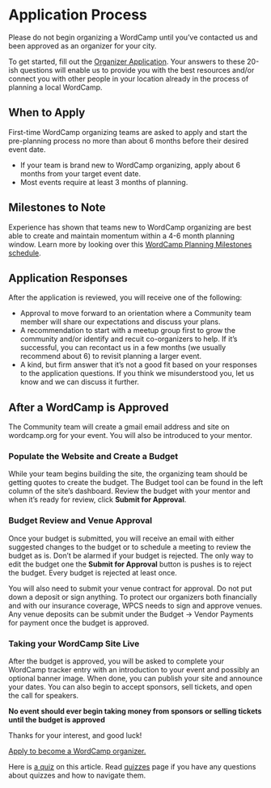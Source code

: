 # Application Process

Please do not begin organizing a WordCamp until you’ve contacted us and been approved as an organizer for your city.

To get started, fill out the [Organizer Application](https://make.wordpress.org/community/handbook/wordcamp-organizer-handbook/become-an-organizer/organizer-application/ "Organizer Application"). Your answers to these 20-ish questions will enable us to provide you with the best resources and/or connect you with other people in your location already in the process of planning a local WordCamp.

## When to Apply

First-time WordCamp organizing teams are asked to apply and start the pre-planning process no more than about 6 months before their desired event date.

*   If your team is brand new to WordCamp organizing, apply about 6 months from your target event date.
*   Most events require at least 3 months of planning.

## Milestones to Note

Experience has shown that teams new to WordCamp organizing are best able to create and maintain momentum within a 4-6 month planning window. Learn more by looking over this [WordCamp Planning Milestones schedule](https://docs.google.com/spreadsheets/d/1780h9E5srRKGVAP0ppYhUARqY6ln787M1mcEiIQw8i0/edit#gid=0).

## Application Responses

After the application is reviewed, you will receive one of the following:

*   Approval to move forward to an orientation where a Community team member will share our expectations and discuss your plans.
*   A recommendation to start with a meetup group first to grow the community and/or identify and recuit co-organizers to help. If it’s successful, you can recontact us in a few months (we usually recommend about 6) to revisit planning a larger event.
*   A kind, but firm answer that it’s not a good fit based on your responses to the application questions. If you think we misunderstood you, let us know and we can discuss it further.

## After a WordCamp is Approved

The Community team will create a gmail email address and site on wordcamp.org for your event. You will also be introduced to your mentor.

### Populate the Website and Create a Budget

While your team begins building the site, the organizing team should be getting quotes to create the budget. The Budget tool can be found in the left column of the site’s dashboard. Review the budget with your mentor and when it’s ready for review, click **Submit for Approval**.

### Budget Review and Venue Approval

Once your budget is submitted, you will receive an email with either suggested changes to the budget or to schedule a meeting to review the budget as is. Don’t be alarmed if your budget is rejected. The only way to edit the budget one the **Submit for Approval** button is pushes is to reject the budget. Every budget is rejected at least once.

You will also need to submit your venue contract for approval. Do not put down a deposit or sign anything. To protect our organizers both financially and with our insurance coverage, WPCS needs to sign and approve venues. Any venue deposits can be submit under the Budget -> Vendor Payments for payment once the budget is approved.

### Taking your WordCamp Site Live

After the budget is approved, you will be asked to complete your WordCamp tracker entry with an introduction to your event and possibly an optional banner image. When done, you can publish your site and announce your dates. You can also begin to accept sponsors, sell tickets, and open the call for speakers.

**No event should ever begin taking money from sponsors or selling tickets until the budget is approved**

Thanks for your interest, and good luck!

[Apply to become a WordCamp organizer.](https://make.wordpress.org/community/handbook/wordcamp-organizer-handbook/become-an-organizer/organizer-application/ "Organizer Application")

Here is [a quiz](https://wordpress.org/contributor-training/quiz/application-process-2/) on this article. Read [quizzes](https://make.wordpress.org/community/handbook/wordcamp-organizer/quizzes/) page if you have any questions about quizzes and how to navigate them.

<!--
*   [To-do](# "To-do")
-->
